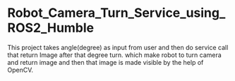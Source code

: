 # Robot_Camera_Turn_Service_using_ROS2_Humble
This project takes angle(degree) as input from user and then do service call that return Image after that degree turn. which make robot to turn camera and return image and then that image is made visible by the help of OpenCV.

